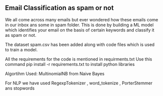 ## Email Classification as spam or not
We all come across many emails but ever wondered how these emails come in our inbox ans some in spam folder. This is done by building a ML model which identifies your email on the basis of certain keywords and classify it as spam or not.

The dataset spam.csv has been added along with code files which is used to train a model.

All the requirements for the code is mentioned in requirments.txt
Use this command pip install -r requirements.txt to install python libraries

Algortihm Used:
MultinomialNB from Naive Bayes

For NLP we have used RegexpTokenizer , word_tokenize , PorterStemmer ans stopwords
